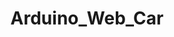 ---
title: Arduino_Web_Car
description: Una vera e propria WebApp per poter configurare e controllare con facilità la propria macchinina "Arduino_Web_Car".
paragraph: [
    "Portale di accesso al Socket di controllo per il progetto Arduino_web_car.<br>",
    "Collegati al Server, accendi la tua macchinina e sarai pronto a guidare da oltre oceano!"
]
img:
    src: /v1636156852/Articoli/Arduino%20Web%20Car/70kmh-rc-car.jpg
    alt: Arduino_Web_Car
---